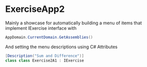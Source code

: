 # ExerciseApp2

Mainly a showcase for automatically building a menu of items that implement IExercise interface with

```cs
AppDomain.CurrentDomain.GetAssemblies()
```

And setting the menu descriptions using C# Attributes
```cs
[Description("Sum and Difference")]
class class Exercise2A1 : IExercise
```
